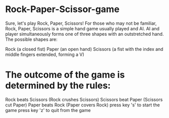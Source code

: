 # Rock-Paper-Scissor-game


Sure, let's play Rock, Paper, Scissors! For those who may not be familiar, Rock, Paper, Scissors is a simple hand game usually played and AI. AI and  player simultaneously forms one of three shapes with an outstretched hand. The possible shapes are:

Rock (a closed fist)
Paper (an open hand)
Scissors (a fist with the index and middle fingers extended, forming a V)


# The outcome of the game is determined by the rules:

Rock beats Scissors (Rock crushes Scissors)
Scissors beat Paper (Scissors cut Paper)
Paper beats Rock (Paper covers Rock)
press key 's' to start the game 
press key 'z' to quit from the game
